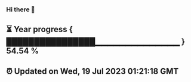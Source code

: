 ### Hi there 👋
⏳ Year progress { ████████████████▁▁▁▁▁▁▁▁▁▁▁▁▁▁ } 54.54 %
---
⏰ Updated on Wed, 19 Jul 2023 01:21:18 GMT
---
